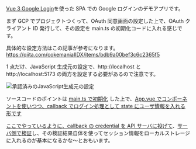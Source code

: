 [Vue 3 Google Login](https://github.com/devbaji/vue3-google-login)を使った SPA での Google ログインのデモアプリです。

まず GCP でプロジェクトつくって、OAuth 同意画面の設定した上で、OAuth クライアント ID 発行して、その設定を main.ts の初期化コードに入れる感じです。

具体的な設定方法はこの記事が参考になります。
https://qiita.com/cokemaniaIIDX/items/bdb9a00bef3c6c2365f5

1 点だけ、JavaScript 生成元の設定で、http://localhost と http://localhost:5173 の両方を設定する必要があるので注意です。

![承認済みのJavaScript生成元の設定](https://i.gyazo.com/4f6dc9aaab27adad27a4c60d3ac40a32.png)

ソースコードのポイントは [main.ts で初期化](https://github.com/coji/google-auth-test-vue3/blob/main/src/main.ts#L6) した上で、[App.vue でコンポーネントを使いつつ、callback でログイン処理として state にユーザ情報を入れる形です](https://github.com/coji/google-auth-test-vue3/blob/main/src/App.vue#L35)

[ここでやっているように、callback の credential を API サーバに投げて](https://github.com/coji/google-auth-test-vue3/blob/main/src/App.vue#L7)、[サーバ側で検証](https://github.com/coji/google-auth-test-vue3/blob/main/api/auth.rb)し、その検証結果自体を使ってセッション情報をローカルストレージに入れるのが基本になるかな〜とおもいます。
